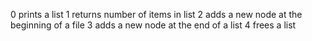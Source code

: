 0 prints a list
1 returns number of items in list
2 adds a new node at the beginning of a file
3 adds a new node at the end of a list
4 frees a list